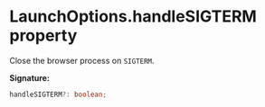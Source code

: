 # LaunchOptions.handleSIGTERM property

Close the browser process on `SIGTERM`.

**Signature:**

```typescript
handleSIGTERM?: boolean;
```

